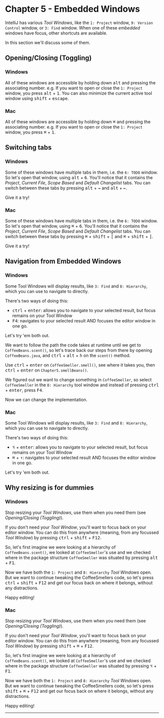 # Chapter 5 - Embedded Windows

IntelliJ has various _Tool Windows_, like the `1: Project` window, `9: Version Control` window, or `3: Find` window.
When one of these _embedded_ windows have focus, other shortcuts are available.

In this section we'll discuss some of them.

## Opening/Closing (Toggling)

<!-- tabs:start -->

### **Windows**
All of these windows are accessible by holding down <kbd>alt</kbd> and pressing the associating number.
e.g. If you want to open or close the `1: Project` window, you press <kbd>alt</kbd> + <kbd>1</kbd>.
You can also minimize the current active tool window using <kbd>shift</kbd> + <kbd>escape</kbd>.

### **Mac**
All of these windows are accessible by holding down <kbd>&#8984;</kbd> and pressing the associating number.
e.g. If you want to open or close the `1: Project` window, you press <kbd>&#8984;</kbd> + <kbd>1</kbd>.

<!-- tabs:end -->

## Switching tabs

<!-- tabs:start -->

### **Windows**

Some of these windows have multiple tabs in them, i.e. the `6: TODO` window. So let's open that window, using <kbd>alt</kbd> + <kbd>6</kbd>.
You'll notice that it contains the _Project_, _Current File_, _Scope Based_ and _Default Changelist_ tabs.
You can switch between these tabs by pressing <kbd>alt</kbd> + <kbd>&#8594;</kbd> and <kbd>alt</kbd> + <kbd>&#8592;</kbd>.

Give it a try!

### **Mac**

Some of these windows have multiple tabs in them, i.e. the `6: TODO` window. So let's open that window, using <kbd>&#8984;</kbd> + <kbd>6</kbd>.
You'll notice that it contains the _Project_, _Current File_, _Scope Based_ and _Default Changelist_ tabs.
You can switch between these tabs by pressing <kbd>&#8984;</kbd> + <kbd>
shift</kbd> + <kbd>[</kbd> and <kbd>&#8984;</kbd> + <kbd>shift</kbd> + <kbd>]</kbd>.

Give it a try!

<!-- tabs:end -->

## Navigation from Embedded Windows

<!-- tabs:start -->

### **Windows**

Some Tool Windows will display results, like `3: Find` and `8: Hierarchy`, which you can use to navigate to directly.

There's two ways of doing this:

* <kbd>ctrl</kbd> + <kbd>enter</kbd>: allows you to navigate to your selected result, but focus remains on your Tool Window
* <kbd>F4</kbd>: navigates to your selected result AND focuses the editor window in one go.

Let's try 'em both out.

We want to follow the path the code takes at runtime until we get to `CoffeeBeans.scent()`, so let's trace back our steps from there by
opening `CoffeeBeans.java`, and <kbd>ctrl</kbd> + <kbd>alt</kbd> + <kbd>h</kbd> on the `scent()` method.

Use <kbd>ctrl</kbd> + <kbd>enter</kbd> on `CoffeeSmeller.smell()`, see where it takes you, then <kbd>ctrl</kbd> + <kbd>enter</kbd>
on `Chapter5.smellBeans()`.

We figured out we want to change something in `CoffeeSmeller`, so select `CoffeeSmeller` in the `8: Hierarchy` tool window and instead of
pressing <kbd>ctrl</kbd> + <kbd>enter</kbd>, press <kbd>F4</kbd>.

Now we can change the implementation.

### **Mac**

Some Tool Windows will display results, like `3: Find` and `8: Hierarchy`, which you can use to navigate to directly.

There's two ways of doing this:

* <kbd>&#8997;</kbd> + <kbd>enter</kbd>: allows you to navigate to your selected result, but focus remains on your Tool Window
* <kbd>&#8984;</kbd> + <kbd>&#x2191;</kbd>: navigates to your selected result AND focuses the editor window in one go.

Let's try 'em both out.

<!-- tabs:end -->

## Why resizing is for dummies

<!-- tabs:start -->

### **Windows**
Stop resizing your _Tool Windows_, use them when you need them (see _Opening/Closing (Toggling)_).

If you don't need your _Tool Window_, you'll want to focus back on your editor window. You can do this from anywhere (meaning, from any
focussed _Tool Window_) by pressing <kbd>ctrl</kbd> + <kbd>shift</kbd> + <kbd>F12</kbd>.

So, let's first imagine we were looking at a hierarchy of `CoffeeBeans.scent()`, we looked at `CoffeeSmeller`'s use and we checked where in
the package structure `CoffeeSmeller` was situated by pressing <kbd>alt</kbd> + <kbd>F1</kbd>.

Now we have both the `1: Project` and `8: Hierarchy` _Tool Windows_ open. But we want to continue tweaking the CoffeeSmellers code, so let's
press <kbd>ctrl</kbd> + <kbd>shift</kbd> + <kbd>F12</kbd> and get our focus back on where it belongs, without any distractions.

Happy editing!

### **Mac**

Stop resizing your _Tool Windows_, use them when you need them (see _Opening/Closing (Toggling)_).

If you don't need your _Tool Window_, you'll want to focus back on your editor window. You can do this from anywhere (meaning, from any
focussed _Tool Window_) by pressing <kbd>shift</kbd> + <kbd>&#8984;</kbd> + <kbd>F12</kbd>.

So, let's first imagine we were looking at a hierarchy of `CoffeeBeans.scent()`, we looked at `CoffeeSmeller`'s use and we checked where in
the package structure `CoffeeSmeller` was situated by pressing <kbd>&#8997;</kbd> + <kbd>F1</kbd>.

Now we have both the `1: Project` and `8: Hierarchy` _Tool Windows_ open. But we want to continue tweaking the CoffeeSmellers code, so let's
press <kbd>shift</kbd> + <kbd>&#8984;</kbd> + <kbd>F12</kbd> and get our focus back on where it belongs, without any distractions.

Happy editing!

<!-- tabs:end -->

---